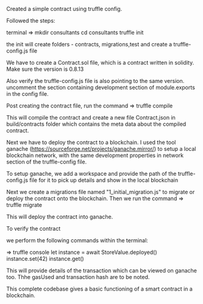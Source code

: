 Created a simple contract using truffle config.

Followed the steps:

terminal 
=> mkdir consultants <foldername>
   cd consultants
   truffle init

the init will create folders - contracts, migrations,test and create a truffle-config.js file

We have to create a Contract.sol file, which is a contract written in solidity. Make sure the version is 0.8.13

Also verify the truffle-config.js file is also pointing to the same version.
uncomment the section containing development section of module.exports in the config file.

Post creating the contract file, run the command 
=> truffle compile

This will compile the contract and create a new file Contract.json in build/contracts folder which contains the meta data about the compiled contract.

Next we have to deploy the contract to a blockchain. I used the tool ganache (https://sourceforge.net/projects/ganache.mirror/) to setup a local blockchain network, with the same development properties in network section of the truffle-config file.

To setup ganache, we add a workspace and provide the path of the truffle-config.js file for it to pick up details and show in the local blockchain

Next we create a migrations file named "1_initial_migration.js" to migrate or deploy the contract onto the blockchain.
Then we run the command 
=> truffle migrate

This will deploy the contract into ganache.

To verify the contract 

we perform the following commands within the terminal:

=> truffle console
   let instance = await StoreValue.deployed()
   instance.set(42)
   instance.get()

This will provide details of the transaction which can be viewed on ganache too. Thhe gasUsed and transaction hash are to be noted.

This complete codebase gives a basic functioning of a smart contract in a  blockchain.
            